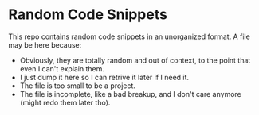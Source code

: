 # Random Code Snippets
This repo contains random code snippets in an unorganized format. A file may be here because:
* Obviously, they are totally random and out of context, to the point that even I can't explain them.
* I just dump it here so I can retrive it later if I need it.
* The file is too small to be a project.
* The file is incomplete, like a bad breakup, and I don't care anymore (might redo them later tho).
